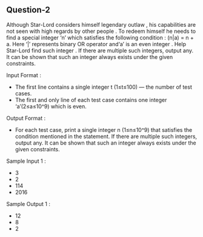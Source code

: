 ## Question-2

Although Star-Lord considers himself legendary outlaw , his capabilities are not seen with high regards by other people . To redeem himself he needs 
to find a special integer ‘n’ which satisfies the following condition : (n|a) = n + a.
Here ‘|’ represents binary OR operator and‘a’ is an even integer .
Help Star-Lord find such integer .
If there are multiple such integers, output any. It can be shown that such an integer always exists under the given constraints.

Input Format :
 - The first line contains a single integer t (1≤t≤100)  — the number of test cases.
 - The first and only line of each test case contains one integer ‘a’(2≤a≤10^9) which is even.

Output Format :
 - For each test case, print a single integer n (1≤n≤10^9) that satisfies the condition mentioned in the statement. If there are multiple such integers, output any. 
 It can be shown that such an integer always exists under the given constraints.

Sample Input 1 :
 - 3
 - 2
 - 114
 - 2016

Sample Output 1 :
 - 12
 - 8
 - 2
